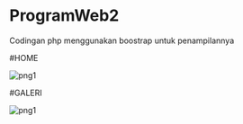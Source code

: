 # ProgramWeb2

Codingan php menggunakan boostrap untuk penampilannya

#HOME

![png1](https://user-images.githubusercontent.com/92745982/226183158-22ff8863-a2c2-40c7-b7a8-4a87867d484d.png)

#GALERI

![png1](https://user-images.githubusercontent.com/92745982/226183165-c4070b59-e571-4965-bec3-51242aa1e81a.png)
